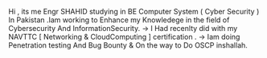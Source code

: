 Hi , its me Engr SHAHID studying in BE Computer System ( Cyber Security ) In Pakistan .Iam working to Enhance my Knowledege in the field of Cybersecurity And InformationSecurity.
-> I Had recenlty did with my NAVTTC [ Networking & CloudComputing ] certification .
-> Iam doing Penetration testing And Bug Bounty & On the way to Do OSCP inshallah.
